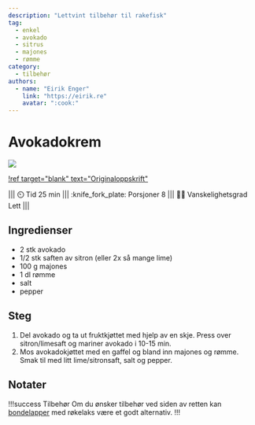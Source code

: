 ```yaml
---
description: "Lettvint tilbehør til rakefisk"
tag:
  - enkel
  - avokado
  - sitrus
  - majones
  - rømme
category:
  - tilbehør
authors:
  - name: "Eirik Enger"
    link: "https://eirik.re"
    avatar: ":cook:"
---
```


# Avokadokrem

![](/static/bondelapper/bondelapper.webp)

[!ref target="blank" text="Originaloppskrift"](https://oppskrift.klikk.no/r%C3%B8kelaks-med-avocadokrem/1924/)

<!-- dprint-ignore-start -->
||| :timer_clock: Tid
25 min
||| :knife_fork_plate: Porsjoner
8
||| :cook: Vanskelighetsgrad
Lett
|||
<!-- dprint-ignore-end -->

## Ingredienser

- 2 stk avokado
- 1/2 stk saften av sitron (eller 2x så mange lime)
- 100 g majones
- 1 dl rømme
- salt
- pepper

## Steg

1. Del avokado og ta ut fruktkjøttet med hjelp av en skje. Press over sitron/limesaft og
   mariner avokado i 10-15 min.
2. Mos avokadokjøttet med en gaffel og bland inn majones og rømme. Smak til med litt
   lime/sitronsaft, salt og pepper.

## Notater

<!-- dprint-ignore-start -->
!!!success Tilbehør
Om du ønsker tilbehør ved siden av retten kan
[bondelapper](/enkel-servering/bondelapper.md) med røkelaks være et godt alternativ.
!!!
<!-- dprint-ignore-end -->

